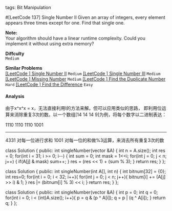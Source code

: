 tags: Bit Manipulation

#[LeetCode 137] Single Number II
Given an array of integers, every element appears three times except for one.
Find that single one.

**Note:**  
Your algorithm should have a linear runtime complexity.
Could you implement it without using extra memory?

**Diffculty**  
`Medium`

**Similar Problems**  
[[LeetCode ] Single Number II]() `Medium`
[[LeetCode ] Single Number III]() `Medium`
[[LeetCode ] Missing Number]() `Medium`
[[LeetCode ] Find the Duplicate Number]() `Hard`
[[LeetCode ] Find the Difference]() `Easy`



#### Analysis

由于x^x^x = x，无法直接利用I的方法来解。但可以应用类似的思路，
即利用位运算来消除重复3次的数。以一个数组[14 14 14 9]为例，将每个数字以二进制表达：

1110
1110
1110
1001
_____
4331    对每一位进行求和
1001    对每一位的和做%3运算，来消去所有重复3次的数

class Solution {
public:
    int singleNumber(vector<int> &A) {
    	int n = A.size();
        int res = 0;
        for(int i = 31; i >= 0; i--) {
            int sum = 0;
            int mask = 1<<i;
            for(int j = 0; j < n; j++) {
                if(A[j] & mask)
                    sum++;
            }
            res = (res << 1) + (sum % 3);
        }
        return res;
    }
};

class Solution {
public:
    int singleNumber(int A[], int n) {
        int bitnum[32] = {0};
        int res=0;
        for(int i = 0; i < 32; i++){
            for(int j = 0; j < n; j++){
                bitnum[i] += (A[j] >> i) & 1;
            }
            res |= (bitnum[i] % 3) << i;
        }
        return res;
    }
};

class Solution {
public:
	int singleNumber(vector<int> &A) {
		int p = 0;
		int q = 0;
		for(int i = 0; i < (int)A.size(); i++){
			p = q & (p ^ A[i]);
			q = p | (q ^ A[i]);
		}
		return q;
	}
};